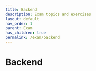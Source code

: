 ```yaml
---
title: Backend
description: Exam topics and exercises
layout: default
nav_order: 1
parent: Exam
has_children: true
permalink: /exam/backend
---
```


# Backend
